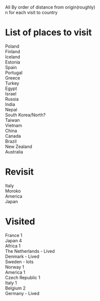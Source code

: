 All By order of distance from origin(roughly)  
n for each visit to country  

# List of places to visit

Poland  
Finland  
Iceland  
Estonia  
Spain  
Portugal  
Greece  
Turkey  
Egypt  
Israel  
Russia  
India  
Nepal  
South Korea/North?  
Taiwan  
Vietnam  
China  
Canada  
Brazil  
New Zealand  
Australia  

# Revisit

Italy  
Moroko  
America  
Japan

# Visited

France 1  
Japan 4  
Africa  1  
The Netherlands - Lived  
Denmark - Lived  
Sweden - lots  
Norway 1  
America 1  
Czech Republic 1  
Italy 1  
Belgium 2  
Germany - Lived  
